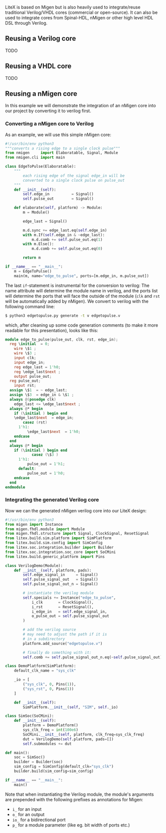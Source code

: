 LiteX is based on Migen but is also heavily used to integrate/reuse traditional Verilog/VHDL cores (commercial or open-source). It can also be used to integrate cores from Spinal-HDL, nMigen or other high level HDL DSL through Verilog.

## Reusing a Verilog core
TODO

## Reusing a VHDL core
TODO

## Reusing a nMigen core

In this example we will demonstrate the integration of an nMigen core into our project by
converting it to verilog first.

### Converting a nMigen core to Verilog
As an example, we will use this simple nMigen core:

```python
#!/usr/bin/env python3
"""converts a rising edge to a single clock pulse"""
from nmigen     import Elaboratable, Signal, Module
from nmigen.cli import main

class EdgeToPulse(Elaboratable):
    """
        each rising edge of the signal edge_in will be
        converted to a single clock pulse on pulse_out
    """
    def __init__(self):
        self.edge_in          = Signal()
        self.pulse_out        = Signal()

    def elaborate(self, platform) -> Module:
        m = Module()

        edge_last = Signal()

        m.d.sync += edge_last.eq(self.edge_in)
        with m.If(self.edge_in & ~edge_last):
            m.d.comb += self.pulse_out.eq(1)
        with m.Else():
            m.d.comb += self.pulse_out.eq(0)

        return m

if __name__ == "__main__":
    m = EdgeToPulse()
    main(m, name="edge_to_pulse", ports=[m.edge_in, m.pulse_out])
```
The last `if`-statement is instrumental for the conversion to verilog: The name attribute will determine the module name in verilog,
and the ports list will determine the ports that will face the outside of the module (`clk` and `rst` will be automatically added by nMigen).
We convert to verilog with the following command line:
```bash
$ python3 edgetopulse.py generate -t v edgetopulse.v
```
which, after cleaning up some code generation comments (to make it more readable for this presentation), 
looks like this:
```verilog
module edge_to_pulse(pulse_out, clk, rst, edge_in);
  reg \initial  = 0;
    wire \$1 ;
    wire \$3 ;
    input clk;
    input edge_in;
    reg edge_last = 1'h0;
    reg \edge_last$next ;
    output pulse_out;
  reg pulse_out;
    input rst;
  assign \$1  = ~ edge_last;
  assign \$3  = edge_in & \$1 ;
  always @(posedge clk)
    edge_last <= \edge_last$next ;
  always @* begin
    if (\initial ) begin end
    \edge_last$next  = edge_in;
        casez (rst)
      1'h1:
          \edge_last$next  = 1'h0;
    endcase
  end
  always @* begin
    if (\initial ) begin end
            casez (\$3 )
      1'h1:
          pulse_out = 1'h1;
      default:
          pulse_out = 1'h0;
    endcase
  end
endmodule
```

### Integrating the generated Verilog core
Now we can the generated nMigen verilog core into our LiteX design:
```python
#!/usr/bin/env python3
from migen import Instance
from migen.fhdl.module import Module
from migen.fhdl.structure import Signal, ClockSignal, ResetSignal
from litex.build.sim.platform import SimPlatform
from litex.build.sim.config import SimConfig
from litex.soc.integration.builder import Builder
from litex.soc.integration.soc_core import SoCMini
from litex.build.generic_platform import Pins

class VerilogDemo(Module):
    def __init__(self, platform, pads):
        self.edge_signal_in     = Signal()
        self.pulse_signal_out   = Signal()
        self.pulse_signal_out_n = Signal()

        # instantiate the verilog module
        self.specials += Instance("edge_to_pulse",
            i_clk       = ClockSignal(),
            i_rst       = ResetSignal(),
            i_edge_in   = self.edge_signal_in,
            o_pulse_out = self.pulse_signal_out
        )

        # add the verilog source
        # may need to adjust the path if it is
        # in a subdirectory
        platform.add_source("edgetopulse.v")

        # finally do something with it:
        self.comb += self.pulse_signal_out_n.eq(~self.pulse_signal_out)

class DemoPlatform(SimPlatform):
    default_clk_name = "sys_clk"

    _io = [
        ("sys_clk", 0, Pins(1)),
        ("sys_rst", 0, Pins(1))
    ]

    def __init__(self):
        SimPlatform.__init__(self, "SIM", self._io)

class SimSoc(SoCMini):
    def __init__(self):
        platform = DemoPlatform()
        sys_clk_freq = int(100e6)
        SoCMini.__init__(self, platform, clk_freq=sys_clk_freq)
        dut = VerilogDemo(self.platform, pads=[])
        self.submodules += dut

def main():
    soc = SimSoc()
    builder = Builder(soc)
    sim_config = SimConfig(default_clk="sys_clk")
    builder.build(sim_config=sim_config)

if __name__ == "__main__":
    main()
```
Note that when instantiating the Verilog module, the module's arguments are prepended with the following prefixes as annotations for Migen:
* `i_` for an input
* `o_` for an output
* `io_` for a bidirectional port
* `p_` for a module parameter (like eg. bit width of ports etc.)


